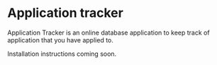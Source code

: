 # Application tracker
Application Tracker is an online database application to keep track of application that
you have applied to.

Installation instructions coming soon.
